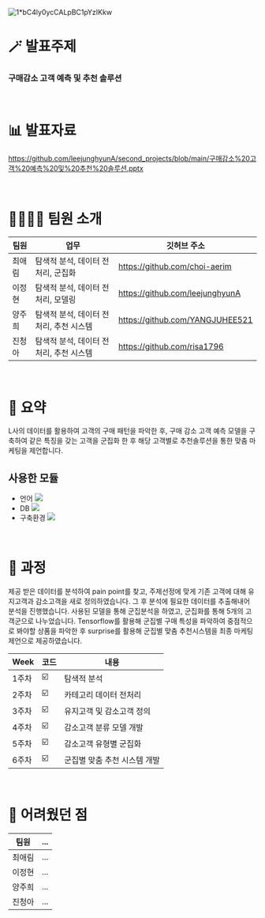 ![1*bC4ly0ycCALpBC1pYzIKkw](https://user-images.githubusercontent.com/70292353/210028086-fbfd9f74-4bb2-4e26-9046-b26c70b4c0cc.jpeg)

# 🪄 발표주제
### 구매감소 고객 예측 및 추천 솔루션

<br/>

# 📊 발표자료
https://github.com/leejunghyunA/second_projects/blob/main/구매감소%20고객%20예측%20및%20추천%20솔루션.pptx 

<br/>

# 👩‍👩‍👧‍👧 팀원 소개

| 팀원 | 업무 | 깃허브 주소 |
| ------ | -- | ----------- |
| 최애림 | 탐색적 분석, 데이터 전처리, 군집화 | https://github.com/choi-aerim |
| 이정현 | 탐색적 분석, 데이터 전처리, 모델링 | https://github.com/leejunghyunA |
| 양주희 | 탐색적 분석, 데이터 전처리, 추천 시스템 | https://github.com/YANGJUHEE521 |
| 진청아 | 탐색적 분석, 데이터 전처리, 추천 시스템 | https://github.com/risa1796 |

<br/>

# 🌱 요약
L사의 데이터를 활용하여 고객의 구매 패턴을 파악한 후, 구매 감소 고객 예측 모델을 구축하여 같은 특징을 갖는 고객을 군집화 한 후 해당 고객별로 추천솔루션을 통한 맞춤 마케팅을 제언합니다. 

## 사용한 모듈
- 언어 <img src="https://img.shields.io/badge/python-3776AB?style=flat-square&logo=python&logoColor=white"/>
- DB <img src="https://img.shields.io/badge/oracle-F80000?style=flat-square&logo=oracle&logoColor=white"/> 
- 구축환경 <img src="https://img.shields.io/badge/github-181717?style=flat-square&logo=github&logoColor=white"/> 

<br/>

# 📣 과정
제공 받은 데이터를 분석하여 pain point를 찾고, 주제선정에 맞게 기존 고객에 대해 유지고객과 감소고객을 새로 정의하였습니다. 
그 후 분석에 필요한 데이터를 추출해내어 분석을 진행했습니다. 
사용된 모델을 통해 군집분석을 하였고, 군집화를 통해 5개의 고객군으로 나누었습니다. Tensorflow를 활용해 군집별 구매 특성을 파악하여 중점적으로 봐야할 상품을 파악한 후 surprise를 활용해 군집별 맞춤 추천시스템을 최종 마케팅 제언으로 제공하였습니다. 

| Week | 코드 | 내용|
| ------ | -- | ----------- |
| 1주차 | ☑️ | 탐색적 분석 |
| 2주차 | ☑️ | 카테고리 데이터 전처리 |
| 3주차 | ☑️ | 유지고객 및 감소고객 정의 |
| 4주차 | ☑️ | 감소고객 분류 모델 개발|
| 5주차 | ☑️ | 감소고객 유형별 군집화 |
| 6주차 | ☑️ | 군집별 맞춤 추천 시스템 개발 |

<br/>

# 💬 어려웠던 점 

| 팀원 | ... | 
| ------ | -- | 
| 최애림 | ... | 
| 이정현 | ... |
| 양주희 | ... | 
| 진청아 | ... | 
